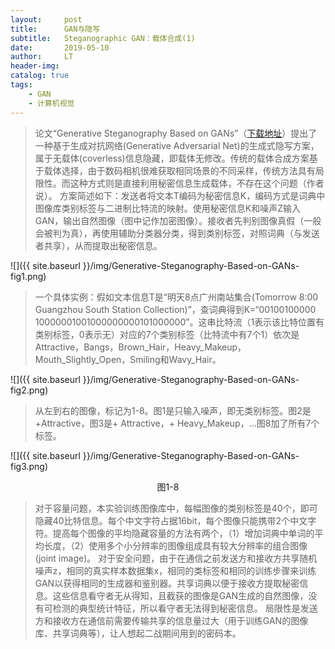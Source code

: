 ```yaml
---
layout:     post
title:      GAN与隐写
subtitle:   Steganographic GAN：载体合成(1)
date:       2019-05-10
author:     LT
header-img: 
catalog: true
tags:
    - GAN
    - 计算机视觉
---
```




>论文“Generative Steganography Based on GANs”（[下载地址](https://doi.org/10.1007/978-3-030-00021-9_48)）提出了一种基于生成对抗网络(Generative Adversarial Net)的生成式隐写方案，属于无载体(coverless)信息隐藏，即载体无修改。传统的载体合成方案基于载体选择，由于数码相机很难获取相同场景的不同采样，传统方法具有局限性。而这种方式则是直接利用秘密信息生成载体，不存在这个问题（作者说）。
>方案简述如下：发送者将文本T编码为秘密信息K，编码方式是词典中图像库类别标签与二进制比特流的映射。使用秘密信息K和噪声Z输入GAN，输出自然图像（图中记作加密图像）。接收者先判别图像真假（一般会被判为真），再使用辅助分类器分类，得到类别标签，对照词典（与发送者共享），从而提取出秘密信息。

![]({{ site.baseurl }}/img/Generative-Steganography-Based-on-GANs-fig1.png)

>一个具体实例：假如文本信息T是“明天8点广州南站集合(Tomorrow 8:00 Guangzhou South Station Collection)”，查词典得到K=“00100100000 10000001001000000000101000000”。这串比特流（1表示该比特位置有类别标签，0表示无）对应的7个类别标签（比特流中有7个1）依次是Attractive，Bangs，Brown_Hair，Heavy_Makeup，Mouth_Slightly_Open，Smiling和Wavy_Hair。

![]({{ site.baseurl }}/img/Generative-Steganography-Based-on-GANs-fig2.png)

>从左到右的图像，标记为1-8。图1是只输入噪声，即无类别标签。图2是+Attractive，图3是+ Attractive，+ Heavy_Makeup，…图8加了所有7个标签。

![]({{ site.baseurl }}/img/Generative-Steganography-Based-on-GANs-fig3.png)
<center>图1-8</center>

>对于容量问题，本实验训练图像库中，每幅图像的类别标签是40个，即可隐藏40比特信息。每个中文字符占据16bit，每个图像只能携带2个中文字符。提高每个图像的平均隐藏容量的方法有两个，（1）增加词典中单词的平均长度，（2）使用多个小分辨率的图像组成具有较大分辨率的组合图像(joint image)。
>对于安全问题，由于在通信之前发送方和接收方共享随机噪声z，相同的真实样本数据集x，相同的类标签和相同的训练步骤来训练GAN以获得相同的生成器和鉴别器。共享词典以便于接收方提取秘密信息。这些信息看守者无从得知，且截获的图像是GAN生成的自然图像，没有可检测的典型统计特征，所以看守者无法得到秘密信息。
局限性是发送方和接收方在通信前需要传输共享的信息量过大（用于训练GAN的图像库、共享词典等），让人想起二战期间用到的密码本。


